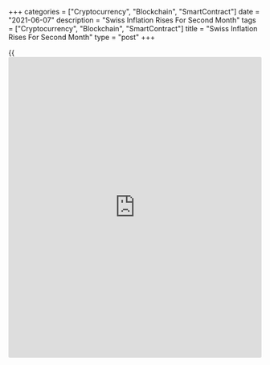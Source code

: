 +++
categories = ["Cryptocurrency", "Blockchain", "SmartContract"]
date = "2021-06-07"
description = "Swiss Inflation Rises For Second Month"
tags = ["Cryptocurrency", "Blockchain", "SmartContract"]
title = "Swiss Inflation Rises For Second Month"
type = "post"
+++

{{<iframe id="large-banner" src="https://www.bounty.group/#slide=22.0" width="100%" height="600" scrolling="no" style="border: 0px solid rgb(216, 221, 230); border-radius: 3px;">}}

Switzerland's consumer prices rose for the second month in a row in May,
data from the Federal Statistical Office showed on Monday.

The consumer price index grew 0.6 percent year-on-year in May, after a
0.3 percent rise in April. This was in line with economists'
expectation.

On a monthly basis, consumer prices rose 0.3 percent in May, after a 0.2
percent increase in the previous month. This was in line with
economists' expectation.

Prices for international package holidays and root vegetables increased
in May, while prices for fruiting vegetables and medicines declined.

The core CPI rose 0.2 percent yearly in May and rose 0.2 percent from
the previous month.

The EU measure of harmonized index for consumer prices, or HICP rose 0.2
percent monthly in May and increased 0.3 percent from a year ago.

For comments and feedback [contact](https://www.playgroundfx.com/contact/): editorial@rtt[news](https://www.letsplayfx.com/blog/forex-news-website/).com

[Economic News][1]

 **What parts of the world are seeing the best (and worst) economic
performances lately? Click[here][2] to check out our [Econ Scorecard][2]
and find out! See up-to-the-moment [ranking](https://www.playgroundfx.com/blog/crypto-exchange-ranking/)s for the best and worst
performers in [GDP][2], [unemployment rate][3], [inflation][4] and much
more.**

   1. www.rtt[news](https://www.letsplayfx.com/blog/forex-news-website/).com/Content/EconomicNews.aspx
   2. www.rtt[news](https://www.letsplayfx.com/blog/forex-news-website/).com/economic-scorecard/world-rank/GDP/highest-performance.aspx
   3. www.rtt[news](https://www.letsplayfx.com/blog/forex-news-website/).com/economic-scorecard/world-rank/unemployment-rate/lowest-performance.aspx
   4. www.rtt[news](https://www.letsplayfx.com/blog/forex-news-website/).com/economic-scorecard/world-rank/CPI/highest-performance.aspx